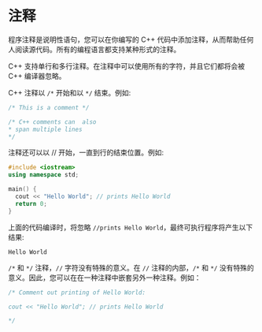 # 注释

程序注释是说明性语句，您可以在你编写的 C++ 代码中添加注释，从而帮助任何人阅读源代码。所有的编程语言都支持某种形式的注释。

C++ 支持单行和多行注释。在注释中可以使用所有的字符，并且它们都将会被 C++ 编译器忽略。

C++ 注释以 `/*` 开始和以 `*/` 结束。例如:

```c++
/* This is a comment */

/* C++ comments can  also
* span multiple lines
*/
```

注释还可以以 // 开始，一直到行的结束位置。例如:

```c++
#include <iostream>
using namespace std;

main() {
  cout << "Hello World"; // prints Hello World
  return 0;
}
```

上面的代码编译时，将忽略 `//prints Hello World`，最终可执行程序将产生以下结果:

```
Hello World
```

`/*` 和 `*/` 注释，`//` 字符没有特殊的意义。在 `//` 注释的内部，`/*` 和 `*/` 没有特殊的意义。因此，您可以在在一种注释中嵌套另外一种注释。例如：

```c++
/* Comment out printing of Hello World:

cout << "Hello World"; // prints Hello World

*/
```